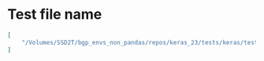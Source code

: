 # Test file name

```json
[
    "/Volumes/SSD2T/bgp_envs_non_pandas/repos/keras_23/tests/keras/test_sequential_model.py"
]
```
